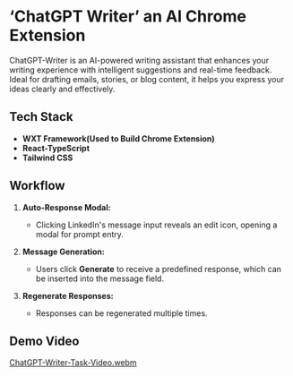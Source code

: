 # ‘ChatGPT Writer’ an AI Chrome Extension
ChatGPT-Writer is an AI-powered writing assistant that enhances your writing experience with intelligent suggestions and real-time feedback. Ideal for drafting emails, stories, or blog content, it helps you express your ideas clearly and effectively.

## Tech Stack
- **WXT Framework(Used to Build Chrome Extension)**
- **React-TypeScript** 
- **Tailwind CSS** 

## Workflow
1. **Auto-Response Modal:** 
   - Clicking LinkedIn's message input reveals an edit icon, opening a modal for prompt entry.

2. **Message Generation:**
   - Users click **Generate** to receive a predefined response, which can be inserted into the message field.

3. **Regenerate Responses:** 
   - Responses can be regenerated multiple times. 

## Demo Video
 [ChatGPT-Writer-Task-Video.webm](https://github.com/user-attachments/assets/c15a61e9-5dfb-40d1-b78e-73de82ddf9f6)

 
 
